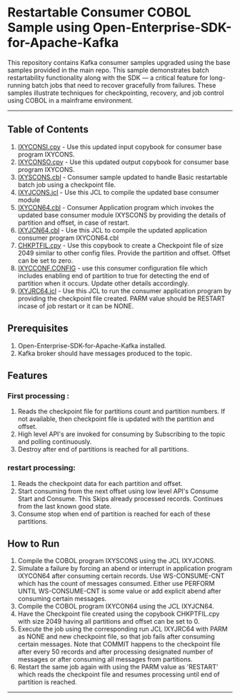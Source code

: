 # Restartable Consumer COBOL Sample using Open-Enterprise-SDK-for-Apache-Kafka

This repository contains Kafka consumer samples upgraded using the base samples provided in the main repo. This sample demonstrates batch restartability functionality along with the SDK — a critical feature for long-running batch jobs that need to recover gracefully from failures. These samples illustrate techniques for checkpointing, recovery, and job control using COBOL in a mainframe environment.

---

## Table of Contents

1. [IXYCONSI.cpy](scenarios/restartable-consumer/copy/IXYCONSI.cpy) - Use this updated input copybook for consumer base program IXYCONS.
2. [IXYCONSO.cpy](scenarios/restartable-consumer/copy/IXYCONSO.cpy) - Use this updated output copybook for consumer base program IXYCONS.
3. [IXYSCONS.cbl](scenarios/restartable-consumer/src/IXYSCONS.cbl) - Consumer sample updated to handle Basic restartable batch job using a checkpoint file.
4. [IXYJCONS.jcl](jcl/IXYJCONS.jcl) - Use this JCL to compile the updated base consumer module
5. [IXYCON64.cbl](scenarios/restartable-consumer/src/IXYCON64.cbl) - Consumer Application program which invokes the updated base consumer module IXYSCONS    by providing the details of partition and offset, in case of restart.
6. [IXYJCN64.cbl](jcl/IXYJCN64.cbl) - Use this JCL to compile the updated application consumer program IXYCON64.cbl
7. [CHKPTFIL.cpy](scenarios/restartable-consumer/copy/CHKPTFIL.cpy) - Use this copybook to create a Checkpoint file of size 2049 similar to other config files. Provide the partition and offset. Offset can be set to zero.
8. [IXYCCONF.CONFIG](scenarios/restartable-consumer/conf/IXYCCONF.CONFIG) - use this consumer configuration file which includes enabling end of partition to true for detecting the end of partition when it occurs. Update other details accordingly.
9. [IXYJRC64.jcl](scenarios/restartable-consumer/jcl/IXYJRC64.jcl) - Use this JCL to run the consumer application program by providing the checkpoint file created. PARM value should be RESTART incase of job restart or it can be NONE.

## Prerequisites

1. Open-Enterprise-SDK-for-Apache-Kafka installed.
2. Kafka broker should have messages produced to the topic.

## Features
### First processing :
1. Reads the checkpoint file for partitions count and partition numbers. If not available, then checkpoint file is updated with the partition and offset.
2. High level API's are invoked for consuming by Subscribing to the topic and polling continuously.
3. Destroy after end of partitions is reached for all partitions.

### restart processing:

1. Reads the checkpoint data for each partition and offset.
2. Start consuming from the next offset using low level API's Consume Start and Consume. This Skips already processed records. Continues from the last known good state.
3. Consume stop when end of partition is reached for each of these partitions.

## How to Run

1. Compile the COBOL program IXYSCONS using the JCL IXYJCONS.
2. Simulate a failure by forcing an abend or interrupt in application program IXYCON64 after consuming certain records. Use WS-CONSUME-CNT which has the count of messages consumed. Either use PERFORM UNTIL WS-CONSUME-CNT is some value or add explicit abend after consuming certain messages.
3. Compile the COBOL program IXYCON64 using the JCL IXYJCN64. 
4. Have the Checkpoint file created using the copybook CHKPTFIL.cpy with size 2049 having all partitions and offset can be set to 0.
5. Execute the job using the corresponding run JCL IXYJRC64 with PARM as NONE and new checkpoint file, so that job fails after consuming certain messages. Note that COMMIT happens to the checkpoint file after every 50 records and after processing designated number of messages or after consuming all messages from partitions. 
6. Restart the same job again with using the PARM value as 'RESTART' which reads the checkpoint file and resumes processing until end of partition is reached.

---
